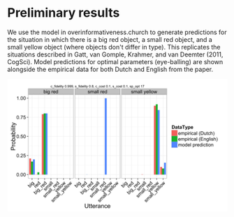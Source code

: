 # Preliminary results 

We use the model in overinformativeness.church to generate predictions for the situation in which there is a big red object, a small red object, and a small yellow object (where objects don't differ in type). This replicates the situations described in Gatt, van Gomple, Krahmer, and van Deemter (2011, CogSci). Model predictions for optimal parameters (eye-balling) are shown alongside the empirical data for both Dutch and English from the paper.


![Plot of model predicted speaker probabilities for situation described in Gatt et al 2011](/models/results/graphs/model.vs.empirical.jpg "Model vs empirical")


